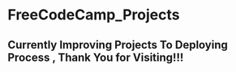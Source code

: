 # FreeCodeCamp_Projects

## Currently Improving Projects To Deploying Process , Thank You for Visiting!!!
